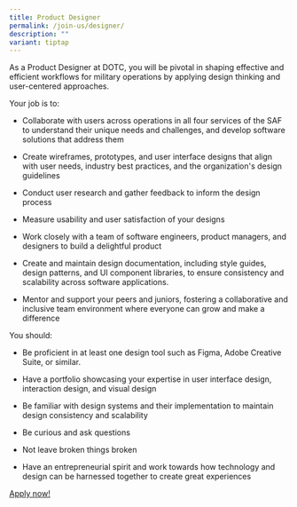 ```yaml
---
title: Product Designer
permalink: /join-us/designer/
description: ""
variant: tiptap
---
```

<p>As a Product Designer at DOTC, you will be pivotal in shaping effective and efficient workflows for military operations by applying design thinking and user-centered approaches.</p><p>Your job is to:</p><ul data-tight="true" class="tight"><li><p>Collaborate with users across operations in all four services of the SAF to understand their unique needs and challenges, and develop software solutions that address them</p></li><li><p>Create wireframes, prototypes, and user interface designs that align with user needs, industry best practices, and the organization's design guidelines</p></li><li><p>Conduct user research and gather feedback to inform the design process</p></li><li><p>Measure usability and user satisfaction of your designs</p></li><li><p>Work closely with a team of software engineers, product managers, and designers to build a delightful product</p></li><li><p>Create and maintain design documentation, including style guides, design patterns, and UI component libraries, to ensure consistency and scalability across software applications.</p></li><li><p>Mentor and support your peers and juniors, fostering a collaborative and inclusive team environment where everyone can grow and make a difference</p></li></ul><p>You should:</p><ul data-tight="true" class="tight"><li><p>Be proficient in at least one design tool such as Figma, Adobe Creative Suite, or similar.</p></li><li><p>Have a portfolio showcasing your expertise in user interface design, interaction design, and visual design</p></li><li><p>Be familiar with design systems and their implementation to maintain design consistency and scalability</p></li><li><p>Be curious and ask questions</p></li><li><p>Not leave broken things broken</p></li><li><p>Have an entrepreneurial spirit and work towards how technology and design can be harnessed together to create great experiences</p></li></ul><p><a href="https://go.gov.sg/contact-dotc" rel="noopener noreferrer nofollow" target="_blank">Apply now!</a></p>